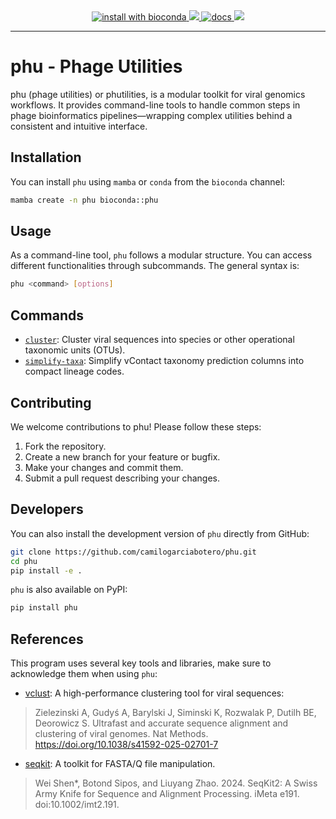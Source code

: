 <div align="center">
  <a href="https://anaconda.org/bioconda/phu">
    <img src="https://img.shields.io/conda/vn/bioconda/phu?logo=anaconda&style=flat-square&maxAge=3600" alt="install with bioconda">
  </a>
  <a href="https://anaconda.org/bioconda/phu"> <img src="https://anaconda.org/bioconda/phu/badges/downloads.svg" /> </a>
    <a href="https://github.com/camilogarciabotero/phu/actions/workflows/docs.yaml"><img src="https://github.com/camilogarciabotero/phu/actions/workflows/docs.yaml/badge.svg" alt="docs">
  </a>
  <a href="https://anaconda.org/bioconda/phu"> <img src="https://anaconda.org/bioconda/phu/badges/license.svg" /> </a>
</div>


***
# phu - Phage Utilities

phu (phage utilities) or phutilities, is a modular toolkit for viral genomics workflows. It provides command-line tools to handle common steps in phage bioinformatics pipelines—wrapping complex utilities behind a consistent and intuitive interface.

## Installation

You can install `phu` using `mamba` or `conda` from the `bioconda` channel:

```bash
mamba create -n phu bioconda::phu
```

## Usage

As a command-line tool, `phu` follows a modular structure. You can access different functionalities through subcommands. The general syntax is:

```bash
phu <command> [options]
```

## Commands

- [`cluster`](https://camilogarciabotero.github.io/phu/commands/cluster/): Cluster viral sequences into species or other operational taxonomic units (OTUs).
- [`simplify-taxa`](https://camilogarciabotero.github.io/phu/commands/simplify-taxa/): Simplify vContact taxonomy prediction columns into compact lineage codes.

## Contributing

We welcome contributions to phu! Please follow these steps:

1. Fork the repository.
2. Create a new branch for your feature or bugfix.
3. Make your changes and commit them.
4. Submit a pull request describing your changes.


## Developers

You can also install the development version of `phu` directly from GitHub:

```bash
git clone https://github.com/camilogarciabotero/phu.git
cd phu
pip install -e .
```

`phu` is also available on PyPI:

```bash
pip install phu
```

## References

This program uses several key tools and libraries, make sure to acknowledge them when using `phu`:

- [vclust](https://github.com/refresh-bio/vclust): A high-performance clustering tool for viral sequences:
> Zielezinski A, Gudyś A, Barylski J, Siminski K, Rozwalak P, Dutilh BE, Deorowicz S. Ultrafast and accurate sequence alignment and clustering of viral genomes. Nat Methods. https://doi.org/10.1038/s41592-025-02701-7

- [seqkit](https://bioinf.shenwei.me/seqkit/): A toolkit for FASTA/Q file manipulation.
> Wei Shen*, Botond Sipos, and Liuyang Zhao. 2024. SeqKit2: A Swiss Army Knife for Sequence and Alignment Processing. iMeta e191. doi:10.1002/imt2.191.